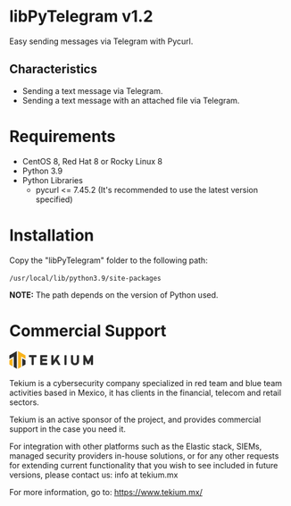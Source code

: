 # libPyTelegram v1.2

Easy sending messages via Telegram with Pycurl.

## Characteristics
- Sending a text message via Telegram.
- Sending a text message with an attached file via Telegram.

# Requirements
- CentOS 8, Red Hat 8 or Rocky Linux 8
- Python 3.9
- Python Libraries
  - pycurl <= 7.45.2 (It's recommended to use the latest version specified)
    
# Installation

Copy the "libPyTelegram" folder to the following path:

`/usr/local/lib/python3.9/site-packages`

**NOTE:** The path depends on the version of Python used.

# Commercial Support
![Tekium](https://github.com/unmanarc/uAuditAnalyzer2/blob/master/art/tekium_slogo.jpeg)

Tekium is a cybersecurity company specialized in red team and blue team activities based in Mexico, it has clients in the financial, telecom and retail sectors.

Tekium is an active sponsor of the project, and provides commercial support in the case you need it.

For integration with other platforms such as the Elastic stack, SIEMs, managed security providers in-house solutions, or for any other requests for extending current functionality that you wish to see included in future versions, please contact us: info at tekium.mx

For more information, go to: https://www.tekium.mx/
